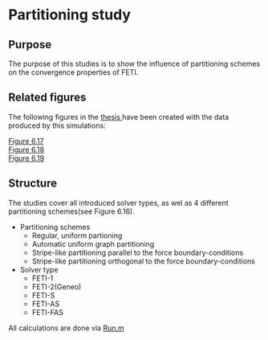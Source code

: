 
<html>
 <body>
  <h1 id="partitioning-study">
   Partitioning study
  </h1>
  <h2 id="purpose">
   Purpose
  </h2>
  <p>
   The purpose of this studies is to show the influence of partitioning schemes on the convergence properties of FETI.
  </p>
  <h2 id="related-figures">
   Related figures
  </h2>
  <p>
   The following figures in the
   <a href="../../thesis/thesis.pdf">
    thesis
   </a>
   have been created with the data produced by this simulations:
  </p>
  <p>
   <a href="../../thesis/fig/tikz/study_partitioning_numiter.pdf">
    Figure 6.17
   </a>
   <br/>
   <a href="../../thesis/fig/tikz/study_partitioning_residual.pdf">
    Figure 6.18
   </a>
   <br/>
   <a href="../../thesis/fig/tikz/study_partitioning_numsdir.pdf">
    Figure 6.19
   </a>
  </p>
  <h2 id="structure">
   Structure
  </h2>
  <p>
   The studies cover all introduced solver types, as wel as 4 different partitioning schemes(see Figure 6.16).
  </p>
  <ul>
   <li>
    Partitioning schemes
    <ul>
     <li>
      Regular, uniform partioning
     </li>
     <li>
      Automatic uniform graph partitioning
     </li>
     <li>
      Stripe-like partitioning parallel to the force boundary-conditions
     </li>
     <li>
      Stripe-like partitioning orthogonal to the force boundary-conditions
     </li>
    </ul>
   </li>
   <li>
    Solver type
    <ul>
     <li>
      FETI-1
     </li>
     <li>
      FETI-2(Geneo)
     </li>
     <li>
      FETI-S
     </li>
     <li>
      FETI-AS
     </li>
     <li>
      FETI-FAS
     </li>
    </ul>
   </li>
  </ul>
  <p>
   All calculations are done via
   <a href="Run.m">
    Run.m
   </a>
  </p>
  <script src="http://cdnjs.cloudflare.com/ajax/libs/highlight.js/8.1/highlight.min.js">
  </script>
  <script>
   hljs.initHighlightingOnLoad();
  </script>
  <script src="https://cdn.mathjax.org/mathjax/latest/MathJax.js?config=TeX-AMS-MML_HTMLorMML" type="text/javascript">
  </script>
  <script type="text/javascript">
   MathJax.Hub.Config({"showProcessingMessages" : false,"messageStyle" : "none","tex2jax": { inlineMath: [ [ "$", "$" ] ] }});
  </script>
 </body>
</html>
